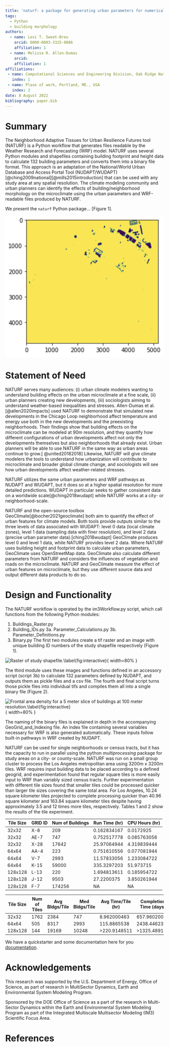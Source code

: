 ```yaml
---
title: 'naturf: a package for generating urban parameters for numerical weather modeling'
tags:
  - Python
  - building morphology
authors:
  - name: Levi T. Sweet-Breu
    orcid: 0000-0003-3325-8086
    affiliation: 1
  - name: Melissa R. Allen-Dumas
    orcid:
    affiliation: 1
affiliations:
 - name: Computational Sciences and Engineering Division, Oak Ridge National Laboratory, One Bethel Valley Road, Oak Ridge, TN. 37831
   index: 1
 - name: Plase of work, Portland, ME., USA
   index: 2
date: 8 August 2022
bibliography: paper.bib
---
```


# Summary
The Neighborhood Adaptive Tissues for Urban Resilience Futures tool (NATURF) is a Python workflow that generates files readable by the Weather Research and
Forecasting (WRF) model. NATURF uses several Python modules and shapefiles containing building footprint and height data to calculate 132 building parameters and
converts them into a binary file format. This approach is an adaptation of the National/World Urban Database and Access Portal Tool (NUDAPT/WUDAPT)
[@ching2009national][@mills2015introduction] that can be used with any study area at any spatial resolution. The climate modeling community and urban planners can identify the effects of building/neighborhood morphology on the microclimate using the urban parameters and WRF-readable files produced by NATURF.


We present the `naturf` Python package... [Figure 1].

![This is a figure.](figure_1.png)

# Statement of Need
NATURF serves many audiences: (i) urban climate modelers wanting to understand building effects on the urban microclimate at a fine scale, (ii) urban planners creating new developments, (iii) sociologists aiming to understand weather-based inequalities and stresses. Allen-Dumas et al.[@allen2020impacts] used NATURF to  demonstrate that simulated new developments in the Chicago Loop neighborhood affect temperature and energy use both in the new developments and the preexisting neighborhoods. Their findings show that building effects on the microclimate can be modeled at 90m resolution, and they quantify how different configurations of urban developments affect not only the developments themselves but also neighborhoods that already exist. Urban planners will be able to use NATURF in the same way as urban areas continue to grow.[
@united20182018] Likewise, NATURF will give climate modelers the tools to understand how urbanization will contribute to microclimate and broader global climate change, and sociologists will see how urban developments affect weather-related stresses.

NATURF utilizes the same urban parameters and WRF pathways as NUDAPT and WUDAPT, but it does so at a higher spatial resolution for more detailed predictions. WUDAPT in particular seeks to gather consistent data on a worldwide scale[@ching2018wudapt] while NATURF works at a city- or neighborhood-scale.

NATURF and the open-source toolbox GeoClimate[@bocher2021geoclimate] both aim to quantify the effect of urban features for climate models. Both tools provide outputs similar to the three levels of data associated with WUDAPT: level 0 data (local climate zones), level 1 data (sampling data with finer resolution), and level 2 data (precise urban parameter data).[ching2018wudapt] GeoClimate produces level 0 and level 1 data, while NATURF provides level 2 data. Where NATURF uses building height and footprint data to calculate urban parameters, GeoClimate uses OpenStreetMap data. GeoClimate also calculate different parameters from NATURF and considers the influences of vegetation and roads on the microclimate. NATURF and GeoClimate measure the effect of urban features on microclimate, but they use different source data and output different data products to do so.


# Design and Functionality
The NATURF workflow is operated by the im3Workflow.py script, which call functions from the following Python modules:
1. Buildings_Raster.py
2. Building_IDs.py
3a. Parameter_Calculations.py
3b. Parameter_Definitions.py
4. Binary.py
The first two modules create a tif raster and an image with unique building ID numbers of the study shapefile respectively (Figure 1).

![Raster of study shapefile.\label{fig:interactive}](Buildings_Raster.png){ width=80% }

The third module uses these images and functions defined in an accessory script (script 3b) to calculate 132 parameters defined by NUDAPT, and outputs them as
pickle files and a csv file. The fourth and final script turns those pickle files into individual tifs and compiles them
all into a single binary file (Figure 2).

![Frontal area density for a 5 meter slice of buildings at 100 meter resolution.\label{fig:interactive}](tile_1_visual.png){ width=80% }

The naming of the binary files is explained in depth in the accompanying GeoGrid_and_Indexing file. An index file containing several variables necessary for WRF
is also generated automatically. These inputs follow built-in pathways in WRF created by NUDAPT.

NATURF can be used for single neighborhoods or census tracts, but it has the capacity to run in parallel using the python *multiprocessing* package for study areas on a city- or county-scale. NATURF was run on a small group cluster to process the Los Angeles metropolitan area using 3200m x 3200m tiles. WRF requires input building data to be placed according to a defined geogrid, and experimentation found that regular square tiles is more easily input to WRF than variably sized census tracts. Further experimentation with different tile sizes found that smaller tiles could be processed quicker than larger tile sizes covering the same total area. For Los Angeles, 10.24 square kilometer tiles projected to complete processing quicker than 40.96 square kilometer and 163.84 square kilometer tiles despite having approximately 3.5 and 12 times more tiles, respectively. Tables 1 and 2 show the results of the tile experiment.

| Tile Size | GRID ID | Num of Buildings | Run Time (hr) | CPU Hours (hr) |
| --------- | ------- | ---------------- | ------------- | -------------- |
| 32x32 | X-8 | 209 | 0.162834167 | 0.0172925 |
| 32x32 | AE-7 | 747 | 0.752517778 | 0.085763056 |
| 32x32 | X-28 | 17642 | 25.97064944 | 4.319839444 |
| 64x64 | AA-4 | 223 | 0.751610556 | 0.077081944 |
| 64x64 | V-7 | 2993 | 11.57833056 | 1.233084722 |
| 64x64 | K-15 | 59000 | 335.3297203 | 51.973715 |
| 128x128 | L-13 | 220 | 1.694813611 | 0.185954722 |
| 128x128 | J-12 | 9503 | 27.2200375 | 3.850261944 |
| 128x128 | F-7 | 174256 | NA | NA |


| Tile Size | Num of Tiles | Avg Bldgs/Tile | Med Bldgs/Tile | Avg Time/Tile (hr) | Completion Time (days) |
| --------- | ------------ | -------------- | -------------- | ------------------ | ---------------------- |
| 32x32 | 1762 | 2384 | 747 | 8.962000463 | 657.9602007 |
| 64x64 | 505 | 8317 | 2993 | 115.8865538 | 2438.446236 |
| 128x128 | 144 | 19169 | 10248 | >220.9148511 | >1325.489107 |


We have a quickstarter and some documentation here for you [documentation](https://immm-sfa.github.io/naturf/).

# Acknowledgements
This research was supported by the U.S. Department of Energy, Office of Science, as part of research in MultiSector Dynamics, Earth and Environmental System Modeling Program.

Sponsored by the DOE Office of Science as a part of the research in Multi-Sector Dynamics within the Earth and Environmental System Modeling Program as part of
the Integrated Multiscale Multisector Modeling (IM3) Scientific Focus Area.
# References
